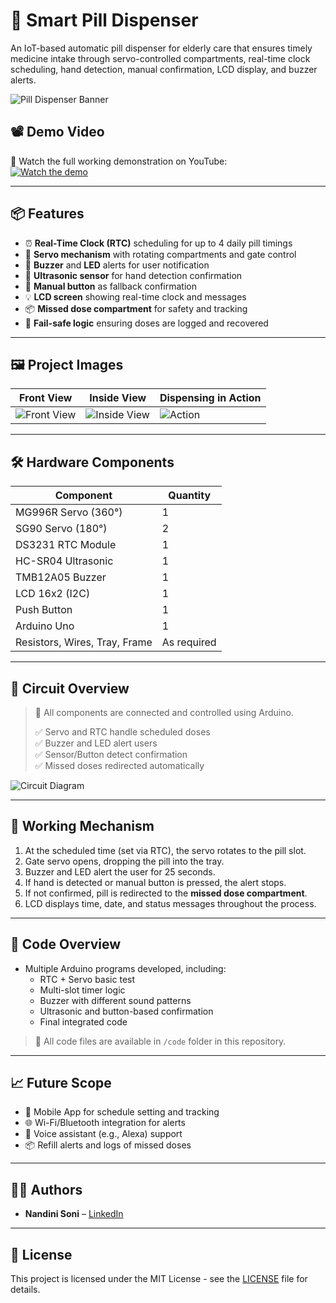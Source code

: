 # 💊 Smart Pill Dispenser

An IoT-based automatic pill dispenser for elderly care that ensures timely medicine intake through servo-controlled compartments, real-time clock scheduling, hand detection, manual confirmation, LCD display, and buzzer alerts.

![Pill Dispenser Banner](images/banner.jpg) <!-- Replace with your banner image -->

## 📽️ Demo Video

🎥 Watch the full working demonstration on YouTube:  
[![Watch the demo](https://img.youtube.com/vi/YOUR_VIDEO_ID/0.jpg)](https://www.youtube.com/watch?v=YOUR_VIDEO_ID)

---

## 📦 Features

- ⏰ **Real-Time Clock (RTC)** scheduling for up to 4 daily pill timings
- 🔁 **Servo mechanism** with rotating compartments and gate control
- 🔔 **Buzzer** and **LED** alerts for user notification
- 👋 **Ultrasonic sensor** for hand detection confirmation
- 🔘 **Manual button** as fallback confirmation
- 💡 **LCD screen** showing real-time clock and messages
- 📦 **Missed dose compartment** for safety and tracking
- 🧠 **Fail-safe logic** ensuring doses are logged and recovered

---

## 🖼️ Project Images

| Front View | Inside View | Dispensing in Action |
|------------|-------------|----------------------|
| ![Front View](images/front.jpg) | ![Inside View](images/inside.jpg) | ![Action](images/dispense.jpg) |

---

## 🛠️ Hardware Components

| Component           | Quantity |
|---------------------|----------|
| MG996R Servo (360°) | 1        |
| SG90 Servo (180°)   | 2        |
| DS3231 RTC Module   | 1        |
| HC-SR04 Ultrasonic  | 1        |
| TMB12A05 Buzzer     | 1        |
| LCD 16x2 (I2C)      | 1        |
| Push Button         | 1        |
| Arduino Uno         | 1        |
| Resistors, Wires, Tray, Frame | As required |

---

## 📐 Circuit Overview

> 🧩 All components are connected and controlled using Arduino.
>
> ✅ Servo and RTC handle scheduled doses  
> ✅ Buzzer and LED alert users  
> ✅ Sensor/Button detect confirmation  
> ✅ Missed doses redirected automatically

![Circuit Diagram](images/circuit.jpg)

---

## 🔄 Working Mechanism

1. At the scheduled time (set via RTC), the servo rotates to the pill slot.
2. Gate servo opens, dropping the pill into the tray.
3. Buzzer and LED alert the user for 25 seconds.
4. If hand is detected or manual button is pressed, the alert stops.
5. If not confirmed, pill is redirected to the **missed dose compartment**.
6. LCD displays time, date, and status messages throughout the process.

---

## 📁 Code Overview

- Multiple Arduino programs developed, including:
  - RTC + Servo basic test
  - Multi-slot timer logic
  - Buzzer with different sound patterns
  - Ultrasonic and button-based confirmation
  - Final integrated code

> 📂 All code files are available in `/code` folder in this repository.

---

## 📈 Future Scope

- 📱 Mobile App for schedule setting and tracking
- 🌐 Wi-Fi/Bluetooth integration for alerts
- 🤖 Voice assistant (e.g., Alexa) support
- 📦 Refill alerts and logs of missed doses

---


## 👨‍💻 Authors

- **Nandini Soni** – [LinkedIn](https://www.linkedin.com/in/nandini-soni)  


---

## 📄 License

This project is licensed under the MIT License - see the [LICENSE](LICENSE) file for details.

